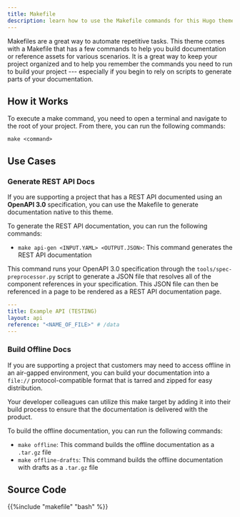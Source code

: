```yaml
---
title: Makefile
description: learn how to use the Makefile commands for this Hugo theme.
---
```


Makefiles are a great way to automate repetitive tasks. This theme comes with a Makefile that has a few commands to help you build documentation or reference assets for various scenarios. It is a great way to keep your project organized and to help you remember the commands you need to run to build your project --- especially if you begin to rely on scripts to generate parts of your documentation.

## How it Works

To execute a make command, you need to open a terminal and navigate to the root of your project. From there, you can run the following commands:

`make <command>`

## Use Cases

### Generate REST API Docs

If you are supporting a project that has a REST API documented using an **OpenAPI 3.0** specification, you can use the Makefile to generate documentation native to this theme. 

To generate the REST API documentation, you can run the following commands:

- `make api-gen <INPUT.YAML> <OUTPUT.JSON>`: This command generates the REST API documentation

This command runs your OpenAPI 3.0 specification through the `tools/spec-preprocessor.py` script to generate a JSON file that resolves all of the component references in your specification. This JSON file can then be referenced in a page to be rendered as a REST API documentation page.

```yaml
---
title: Example API (TESTING)
layout: api
reference: "<NAME_OF_FILE>" # /data
---
```


### Build Offline Docs

If you are supporting a project that customers may need to access offline in an air-gapped environment, you can build your documentation into a `file://` protocol-compatible format that is tarred and zipped for easy distribution. 

Your developer colleagues can utilize this make target by adding it into their build process to ensure that the documentation is delivered with the product.

To build the offline documentation, you can run the following commands:

- `make offline`: This command builds the offline documentation as a `.tar.gz` file
- `make offline-drafts`: This command builds the offline documentation with drafts as a `.tar.gz` file

## Source Code 

{{%include "makefile" "bash" %}}